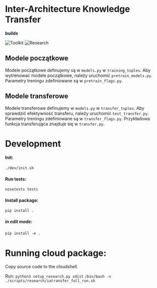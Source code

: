 # Inter-Architecture Knowledge Transfer
**builds**

![Toolkit](https://github.com/KamilPiechowiak/weights-transfer/workflows/Toolkit%20build/badge.svg)
![Research](https://github.com/KamilPiechowiak/weights-transfer/workflows/Research%20package%20build/badge.svg)


## Modele początkowe

Modele początkowe definujemy są w `models.py` w `training_tuples`. Aby wytrenować modele początkowe, należy uruchomić `pretrain_models.py`.
Parametry treningu zdefiniowane są w `pretrain_flags.py`.

## Modele transferowe

Modele transferowe definujemy w `models.py` w `transfer_tuples`. Aby sprawdzić efektywność transferu, należy uruchomić `test_transfer.py`.
Parametry treningu zdefiniowane są w `transfer_flags.py`.
Przykładowa funkcja transferująca znajduje się w `transfer.py`.

# Development

#### Init:
`./dev/init.sh`

#### Run tests:
`nosetests tests`

#### Install package:
`pip install .`

##### in edit mode:
`pip install -e .`

# Running cloud package:
Copy source code to the cloudshell.

Run:
`python3 setup_research.py sdist` 
`/bin/bash -x ./scripts/research/iatransfer_full_run.sh`